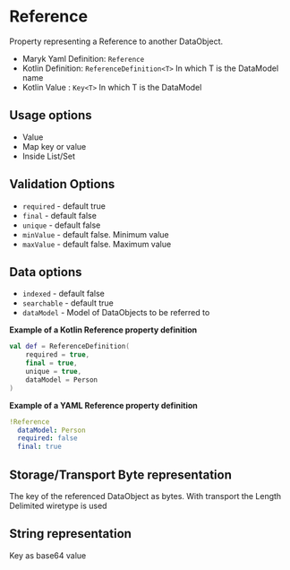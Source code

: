 # Reference
Property representing a Reference to another DataObject.

- Maryk Yaml Definition: `Reference`
- Kotlin Definition: `ReferenceDefinition<T>` In which T is the DataModel name
- Kotlin Value : `Key<T>` In which T is the DataModel

## Usage options
- Value
- Map key or value
- Inside List/Set

## Validation Options
- `required` - default true
- `final` - default false
- `unique` - default false
- `minValue` - default false. Minimum value
- `maxValue` - default false. Maximum value

## Data options
- `indexed` - default false
- `searchable` - default true
- `dataModel` - Model of DataObjects to be referred to

**Example of a Kotlin Reference property definition**
```kotlin
val def = ReferenceDefinition(
    required = true,
    final = true,
    unique = true,
    dataModel = Person
)
```

**Example of a YAML Reference property definition**
```yaml
!Reference
  dataModel: Person
  required: false
  final: true
```

## Storage/Transport Byte representation
The key of the referenced DataObject as bytes. With transport the Length Delimited
wiretype is used

## String representation
Key as base64 value
